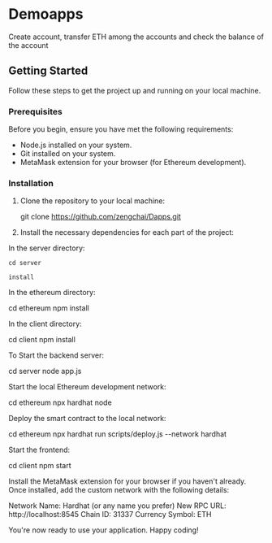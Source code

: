 # Demoapps

Create account, transfer ETH among the accounts and check the balance of the account

## Getting Started

Follow these steps to get the project up and running on your local machine.

### Prerequisites

Before you begin, ensure you have met the following requirements:

- Node.js installed on your system.
- Git installed on your system.
- MetaMask extension for your browser (for Ethereum development).

### Installation

1. Clone the repository to your local machine:

   git clone https://github.com/zengchai/Dapps.git


2. Install the necessary dependencies for each part of the project:

In the server directory:

``` cd server ``` 

``` install ```

In the ethereum directory:

   cd ethereum
   npm install

In the client directory:

   cd client
   npm install

To Start the backend server:

   cd server
   node app.js

Start the local Ethereum development network:

   cd ethereum
   npx hardhat node

Deploy the smart contract to the local network:

   cd ethereum
   npx hardhat run scripts/deploy.js --network hardhat

Start the frontend:

   cd client
   npm start

Install the MetaMask extension for your browser if you haven't already. Once installed, add the custom network with the following details:

Network Name: Hardhat (or any name you prefer)
New RPC URL: http://localhost:8545
Chain ID: 31337
Currency Symbol: ETH

You're now ready to use your application. Happy coding!